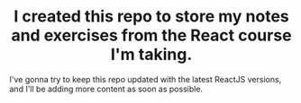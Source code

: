 <h1 align="center">I created this repo to store my notes and exercises from the React course I'm taking.</h1>

<p>I've gonna try to keep this repo updated with the latest ReactJS versions, and I'll be adding more content as soon as possible.
</p>
